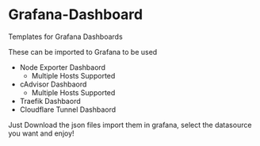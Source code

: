 # Grafana-Dashboard
Templates for Grafana Dashboards

These can be imported to Grafana to be used

- Node Exporter Dashbaord
  - Multiple Hosts Supported
- cAdvisor Dashbaord
  - Multiple Hosts Supported
- Traefik Dashbaord
- Cloudflare Tunnel Dashbaord

Just Download the json files import them in grafana, select the datasource you want and enjoy!
